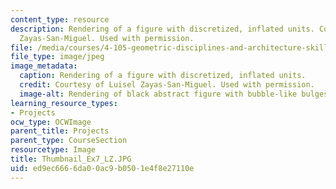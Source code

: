 ```yaml
---
content_type: resource
description: Rendering of a figure with discretized, inflated units. Courtesy of Luisel
  Zayas-San-Miguel. Used with permission.
file: /media/courses/4-105-geometric-disciplines-and-architecture-skills-reciprocal-methodologies-fall-2012/ed9ec6666da00ac9b0501e4f8e27110e_Thumbnail_Ex7_LZ.JPG
file_type: image/jpeg
image_metadata:
  caption: Rendering of a figure with discretized, inflated units.
  credit: Courtesy of Luisel Zayas-San-Miguel. Used with permission.
  image-alt: Rendering of black abstract figure with bubble-like bulges.
learning_resource_types:
- Projects
ocw_type: OCWImage
parent_title: Projects
parent_type: CourseSection
resourcetype: Image
title: Thumbnail_Ex7_LZ.JPG
uid: ed9ec666-6da0-0ac9-b050-1e4f8e27110e
---
```

